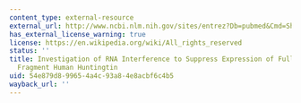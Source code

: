 ```yaml
---
content_type: external-resource
external_url: http://www.ncbi.nlm.nih.gov/sites/entrez?Db=pubmed&Cmd=ShowDetailView&TermToSearch=17627034&ordinalpos=1&itool=EntrezSystem2.PEntrez.Pubmed.Pubmed_ResultsPanel.Pubmed_RVDocSum
has_external_license_warning: true
license: https://en.wikipedia.org/wiki/All_rights_reserved
status: ''
title: Investigation of RNA Interference to Suppress Expression of Full-length and
  Fragment Human Huntingtin
uid: 54e879d8-9965-4a4c-93a8-4e8acbf6c4b5
wayback_url: ''
---
```

